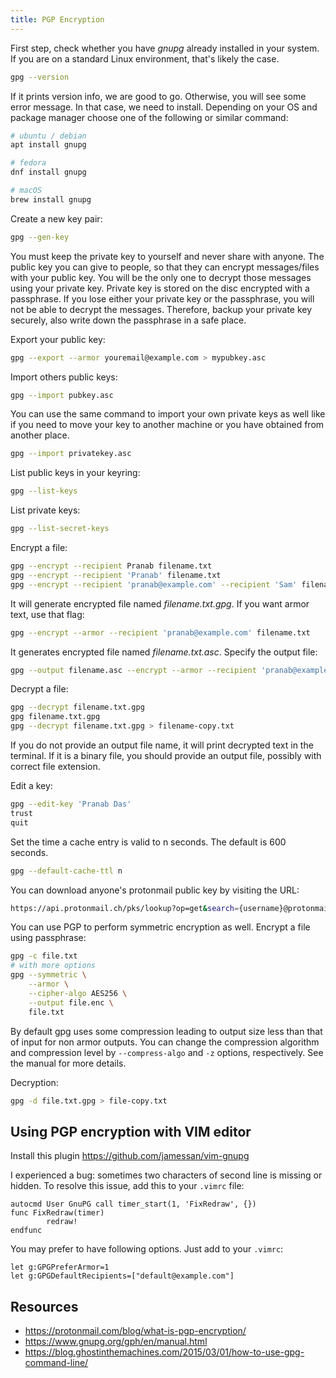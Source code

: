 ```yaml
---
title: PGP Encryption
---
```


First step, check whether you have *gnupg* already installed in your system. If
you are on a standard Linux environment, that's likely the case.
```bash
gpg --version
```

If it prints version info, we are good to go. Otherwise, you will see some error
message. In that case, we need to install. Depending on your OS and package
manager choose one of the following or similar command:
```bash
# ubuntu / debian
apt install gnupg

# fedora
dnf install gnupg

# macOS
brew install gnupg
```

Create a new key pair:
```bash
gpg --gen-key
```
You must keep the private key to yourself and never share with anyone. The
public key you can give to people, so that they can encrypt messages/files with
your public key. You will be the only one to decrypt those messages using your
private key. Private key is stored on the disc encrypted with a passphrase. If
you lose either your private key or the passphrase, you will not be able to
decrypt the messages. Therefore, backup your private key securely, also write
down the passphrase in a safe place.

Export your public key:
```bash
gpg --export --armor youremail@example.com > mypubkey.asc
```

Import others public keys:
```bash
gpg --import pubkey.asc
```

You can use the same command to import your own private keys as well like if you
need to move your key to another machine or you have obtained from another
place.
```bash
gpg --import privatekey.asc
```

List public keys in your keyring:
```bash
gpg --list-keys
```

List private keys:
```bash
gpg --list-secret-keys
```

Encrypt a file:
```bash
gpg --encrypt --recipient Pranab filename.txt
gpg --encrypt --recipient 'Pranab' filename.txt
gpg --encrypt --recipient 'pranab@example.com' --recipient 'Sam' filename.txt
```

It will generate encrypted file named *filename.txt.gpg*.
If you want armor text, use that flag:
```bash
gpg --encrypt --armor --recipient 'pranab@example.com' filename.txt
```

It generates encrypted file named *filename.txt.asc*. Specify the output file:
```bash
gpg --output filename.asc --encrypt --armor --recipient 'pranab@example.com' filename.txt
```

Decrypt a file:
```bash
gpg --decrypt filename.txt.gpg
gpg filename.txt.gpg
gpg --decrypt filename.txt.gpg > filename-copy.txt
```

If you do not provide an output file name, it will print decrypted text in the
terminal. If it is a binary file, you should provide an output file, possibly
with correct file extension.

Edit a key:
```bash
gpg --edit-key 'Pranab Das'
trust
quit
```

Set the time a cache entry is valid to n seconds. The default is 600 seconds.
```bash
gpg --default-cache-ttl n
```

You can download anyone's protonmail public key by visiting the URL:
```bash
https://api.protonmail.ch/pks/lookup?op=get&search={username}@protonmail.com
```

You can use PGP to perform symmetric encryption as well. Encrypt a file using
passphrase:
```bash
gpg -c file.txt
# with more options
gpg --symmetric \
    --armor \
    --cipher-algo AES256 \
    --output file.enc \
    file.txt
```

By default gpg uses some compression leading to output size less than that of
input for non armor outputs. You can change the compression algorithm and
compression level by `--compress-algo` and `-z` options, respectively. See the
manual for more details.

Decryption:
```bash
gpg -d file.txt.gpg > file-copy.txt
```

## Using PGP encryption with VIM editor

Install this plugin <https://github.com/jamessan/vim-gnupg>

I experienced a bug: sometimes two characters of second line is missing or
hidden. To resolve this issue, add this to your `.vimrc` file:
```vim
autocmd User GnuPG call timer_start(1, 'FixRedraw', {})
func FixRedraw(timer)
        redraw!
endfunc
```

You may prefer to have following options. Just add to your `.vimrc`:
```vim
let g:GPGPreferArmor=1
let g:GPGDefaultRecipients=["default@example.com"]
```

## Resources

- <https://protonmail.com/blog/what-is-pgp-encryption/>
- <https://www.gnupg.org/gph/en/manual.html>
- <https://blog.ghostinthemachines.com/2015/03/01/how-to-use-gpg-command-line/>
